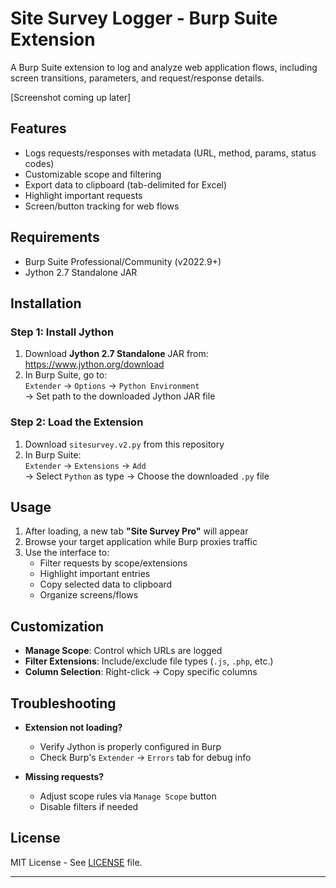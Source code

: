 # Site Survey Logger - Burp Suite Extension

A Burp Suite extension to log and analyze web application flows, including screen transitions, parameters, and request/response details.

[Screenshot coming up later]

## Features
- Logs requests/responses with metadata (URL, method, params, status codes)
- Customizable scope and filtering
- Export data to clipboard (tab-delimited for Excel)
- Highlight important requests
- Screen/button tracking for web flows

## Requirements
- Burp Suite Professional/Community (v2022.9+)
- Jython 2.7 Standalone JAR

## Installation

### Step 1: Install Jython
1. Download **Jython 2.7 Standalone** JAR from:  
   https://www.jython.org/download
2. In Burp Suite, go to:  
   `Extender` → `Options` → `Python Environment`  
   → Set path to the downloaded Jython JAR file

### Step 2: Load the Extension
1. Download `sitesurvey.v2.py` from this repository
2. In Burp Suite:  
   `Extender` → `Extensions` → `Add`  
   → Select `Python` as type → Choose the downloaded `.py` file

## Usage
1. After loading, a new tab **"Site Survey Pro"** will appear
2. Browse your target application while Burp proxies traffic
3. Use the interface to:
   - Filter requests by scope/extensions
   - Highlight important entries
   - Copy selected data to clipboard
   - Organize screens/flows

## Customization
- **Manage Scope**: Control which URLs are logged  
- **Filter Extensions**: Include/exclude file types (`.js`, `.php`, etc.)  
- **Column Selection**: Right-click → Copy specific columns  

## Troubleshooting
- **Extension not loading?**  
  - Verify Jython is properly configured in Burp  
  - Check Burp's `Extender` → `Errors` tab for debug info  

- **Missing requests?**  
  - Adjust scope rules via `Manage Scope` button  
  - Disable filters if needed  

## License
MIT License - See [LICENSE](LICENSE) file.

---
